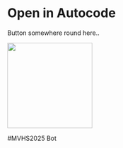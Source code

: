 Open in Autocode
================

Button somewhere round here..

[<img src="https://open.autocode.com/static/images/open.svg?" width="192">](https://open.autocode.com/)

#MVHS2025 Bot
